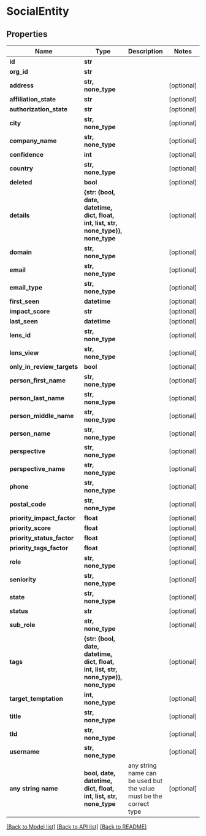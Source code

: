 # SocialEntity


## Properties
Name | Type | Description | Notes
------------ | ------------- | ------------- | -------------
**id** | **str** |  | 
**org_id** | **str** |  | 
**address** | **str, none_type** |  | [optional] 
**affiliation_state** | **str** |  | [optional] 
**authorization_state** | **str** |  | [optional] 
**city** | **str, none_type** |  | [optional] 
**company_name** | **str, none_type** |  | [optional] 
**confidence** | **int** |  | [optional] 
**country** | **str, none_type** |  | [optional] 
**deleted** | **bool** |  | [optional] 
**details** | **{str: (bool, date, datetime, dict, float, int, list, str, none_type)}, none_type** |  | [optional] 
**domain** | **str, none_type** |  | [optional] 
**email** | **str, none_type** |  | [optional] 
**email_type** | **str, none_type** |  | [optional] 
**first_seen** | **datetime** |  | [optional] 
**impact_score** | **str** |  | [optional] 
**last_seen** | **datetime** |  | [optional] 
**lens_id** | **str, none_type** |  | [optional] 
**lens_view** | **str, none_type** |  | [optional] 
**only_in_review_targets** | **bool** |  | [optional] 
**person_first_name** | **str, none_type** |  | [optional] 
**person_last_name** | **str, none_type** |  | [optional] 
**person_middle_name** | **str, none_type** |  | [optional] 
**person_name** | **str, none_type** |  | [optional] 
**perspective** | **str, none_type** |  | [optional] 
**perspective_name** | **str, none_type** |  | [optional] 
**phone** | **str, none_type** |  | [optional] 
**postal_code** | **str, none_type** |  | [optional] 
**priority_impact_factor** | **float** |  | [optional] 
**priority_score** | **float** |  | [optional] 
**priority_status_factor** | **float** |  | [optional] 
**priority_tags_factor** | **float** |  | [optional] 
**role** | **str, none_type** |  | [optional] 
**seniority** | **str, none_type** |  | [optional] 
**state** | **str, none_type** |  | [optional] 
**status** | **str** |  | [optional] 
**sub_role** | **str, none_type** |  | [optional] 
**tags** | **{str: (bool, date, datetime, dict, float, int, list, str, none_type)}, none_type** |  | [optional] 
**target_temptation** | **int, none_type** |  | [optional] 
**title** | **str, none_type** |  | [optional] 
**tld** | **str, none_type** |  | [optional] 
**username** | **str, none_type** |  | [optional] 
**any string name** | **bool, date, datetime, dict, float, int, list, str, none_type** | any string name can be used but the value must be the correct type | [optional]

[[Back to Model list]](../README.md#documentation-for-models) [[Back to API list]](../README.md#documentation-for-api-endpoints) [[Back to README]](../README.md)


